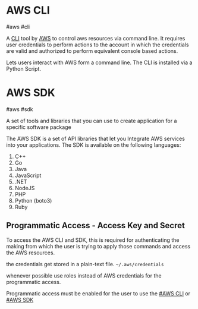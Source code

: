 # AWS CLI
#aws #cli

A [CLI](CLI) tool by [AWS](Cloud%20Computing/AWS/AWS.md) to control aws resources via command line. It requires user credentials to perform actions to the account in which the credentials are valid and authorized to perform equivalent console based actions.

Lets users interact with AWS form a command line.
The CLI is installed via a Python Script.


# AWS SDK
#aws #sdk

A set of tools and libraries that you can use to create application for a specific software package

The AWS SDK is a set of API libraries that let you Integrate AWS services into your applications. The SDK is available on the following languages:

1. C++
2. Go
3. Java
4. JavaScript
5. .NET
6. NodeJS
7. PHP
8. Python (boto3)
9. Ruby



## Programmatic Access - Access Key and Secret

To access the AWS CLI and SDK, this is required for authenticating the making from which the user is trying to apply those commands and access the AWS resources.

the credentials get stored in a plain-text file. `~/.aws/credentials`

whenever possible use roles instead of AWS credentials for the programmatic access.

Programmatic access must be enabled for the user to use the [#AWS CLI](#AWS%20CLI) or [#AWS SDK](#AWS%20SDK)



